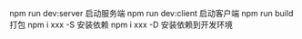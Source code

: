 npm run dev:server 启动服务端
npm run dev:client 启动客户端
npm run build 打包
npm i xxx -S 安装依赖
npm i xxx -D 安装依赖到开发环境

